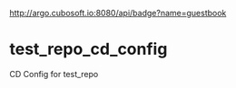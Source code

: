 http://argo.cubosoft.io:8080/api/badge?name=guestbook

# test_repo_cd_config
CD Config for test_repo
